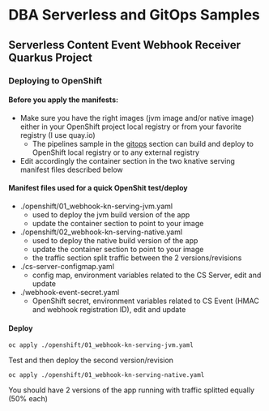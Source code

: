 # DBA Serverless and GitOps Samples
## Serverless Content Event Webhook Receiver Quarkus Project
### Deploying to OpenShift

#### Before you apply the manifests:
- Make sure you have the right images (jvm image and/or native image) either in your OpenShift project local registry or from your favorite registry (I use quay.io)
  - The pipelines sample in the [gitops](../../../gitops) section can build and deploy to OpenShift local registry or to any external registry
- Edit accordingly the container section in the two knative serving manifest files described below

#### Manifest files used for a quick OpenShit test/deploy
- ./openshift/01_webhook-kn-serving-jvm.yaml
  - used to deploy the jvm build version of the app
  - update the container section to point to your image
- ./openshift/02_webhook-kn-serving-native.yaml
  - used to deploy the native build version of the app
  - update the container section to point to your image
  - the traffic section split traffic between the 2 versions/revisions
- ./cs-server-configmap.yaml
  - config map, environment variables related to the CS Server, edit and update 
- ./webhook-event-secret.yaml
  - OpenShift secret, environment variables related to CS Event (HMAC and webhook registration ID), edit and update 

#### Deploy
```shell
oc apply ./openshift/01_webhook-kn-serving-jvm.yaml
```
Test and then deploy the second version/revision
```shell
oc apply ./openshift/01_webhook-kn-serving-native.yaml
```
You should have 2 versions of the app running with traffic splitted equally (50% each)
